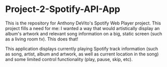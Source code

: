 # Project-2-Spotify-API-App
This is the repository for Anthony DeVito's Spotify Web Player project. This project fills a need for me: I wanted a way that would artistically display an album's artwork and relevant song information on a big, static screen (such as a living room tv). This does that!

This application displays currently playing Spotify track information (such as song, artist, album and artwork, as well as current location in the song) and some limited control functionality (play, pause, skip, etc). 
